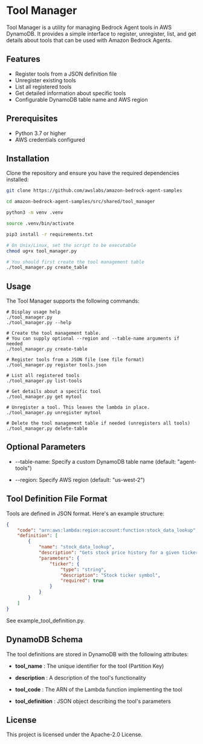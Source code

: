 # Tool Manager

Tool Manager is a utility for managing Bedrock Agent tools in AWS DynamoDB. It provides a simple interface to register, unregister, list, and get details about tools that can be used with Amazon Bedrock Agents.

## Features

- Register tools from a JSON definition file
- Unregister existing tools
- List all registered tools
- Get detailed information about specific tools
- Configurable DynamoDB table name and AWS region

## Prerequisites

- Python 3.7 or higher
- AWS credentials configured

## Installation

Clone the repository and ensure you have the required dependencies installed:

```bash
git clone https://github.com/awslabs/amazon-bedrock-agent-samples

cd amazon-bedrock-agent-samples/src/shared/tool_manager

python3 -m venv .venv

source .venv/bin/activate

pip3 install -r requirements.txt

# On Unix/Linux, set the script to be executable
chmod ug+x tool_manager.py 

# You should first create the tool management table
./tool_manager.py create_table
```
  
## Usage 
The Tool Manager supports the following commands:

```shell
# Display usage help
./tool_manager.py
./tool_manager.py --help

# Create the tool management table. 
# You can supply optional --region and --table-name arguments if needed
./tool_manager.py create-table

# Register tools from a JSON file (see file format)
./tool_manager.py register tools.json

# List all registered tools
./tool_manager.py list-tools

# Get details about a specific tool
./tool_manager.py get mytool

# Unregister a tool. This leaves the lambda in place.
./tool_manager.py unregister mytool

# Delete the tool management table if needed (unregisters all tools)
./tool_manager.py delete-table
```

## Optional Parameters
* --table-name: Specify a custom DynamoDB table name (default: "agent-tools")

* --region: Specify AWS region (default: "us-west-2")

## Tool Definition File Format
Tools are defined in JSON format. Here's an example structure:
```JSON
{
    "code": "arn:aws:lambda:region:account:function:stock_data_lookup",
    "definition": [
        {
            "name": "stock_data_lookup",
            "description": "Gets stock price history for a given ticker",
            "parameters": {
                "ticker": {
                    "type": "string",
                    "description": "Stock ticker symbol",
                    "required": true
                }
            }
        }
    ]
}
```
See example_tool_definition.py.

## DynamoDB Schema
The tool definitions are stored in DynamoDB with the following attributes:

* **tool_name** : The unique identifier for the tool (Partition Key)

* **description** : A description of the tool's functionality

* **tool_code** : The ARN of the Lambda function implementing the tool

* **tool_definition** : JSON object describing the tool's parameters

## License
This project is licensed under the Apache-2.0 License.